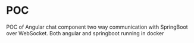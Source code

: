 # POC

POC of Angular chat component two way communication with SpringBoot over WebSocket. Both angular and springboot running in docker


